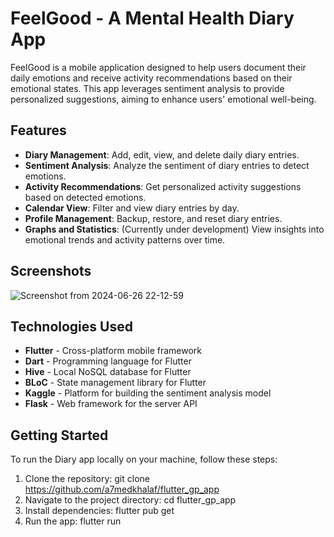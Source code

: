 # FeelGood - A Mental Health Diary App
FeelGood is a mobile application designed to help users document their daily emotions and receive activity recommendations based on their emotional states. This app leverages sentiment analysis to provide personalized suggestions, aiming to enhance users' emotional well-being.

## Features
- **Diary Management**: Add, edit, view, and delete daily diary entries.
- **Sentiment Analysis**: Analyze the sentiment of diary entries to detect emotions.
- **Activity Recommendations**: Get personalized activity suggestions based on detected emotions.
- **Calendar View**: Filter and view diary entries by day.
- **Profile Management**: Backup, restore, and reset diary entries.
- **Graphs and Statistics**: (Currently under development) View insights into emotional trends and activity patterns over time.

## Screenshots
![Screenshot from 2024-06-26 22-12-59](https://github.com/a7medkhalaf/flutter_gp_app/assets/76059708/ab7ab49a-465e-4154-9a3b-b5d6f21051ca)

## Technologies Used
- **Flutter** - Cross-platform mobile framework
- **Dart** - Programming language for Flutter
- **Hive** - Local NoSQL database for Flutter
- **BLoC** - State management library for Flutter
- **Kaggle** - Platform for building the sentiment analysis model
- **Flask** - Web framework for the server API

## Getting Started
To run the Diary app locally on your machine, follow these steps:

1. Clone the repository: git clone https://github.com/a7medkhalaf/flutter_gp_app
2. Navigate to the project directory: cd flutter_gp_app
3. Install dependencies: flutter pub get
4. Run the app: flutter run
